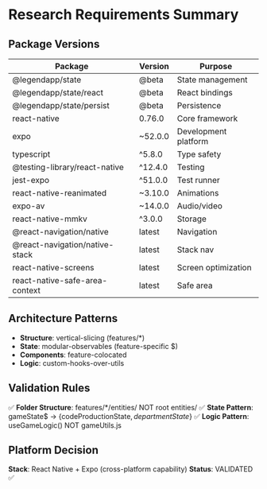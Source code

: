 # Research Requirements Summary

## Package Versions
| Package | Version | Purpose |
|---------|---------|---------|
| @legendapp/state | @beta | State management |
| @legendapp/state/react | @beta | React bindings |
| @legendapp/state/persist | @beta | Persistence |
| react-native | 0.76.0 | Core framework |
| expo | ~52.0.0 | Development platform |
| typescript | ^5.8.0 | Type safety |
| @testing-library/react-native | ^12.4.0 | Testing |
| jest-expo | ^51.0.0 | Test runner |
| react-native-reanimated | ~3.10.0 | Animations |
| expo-av | ~14.0.0 | Audio/video |
| react-native-mmkv | ^3.0.0 | Storage |
| @react-navigation/native | latest | Navigation |
| @react-navigation/native-stack | latest | Stack nav |
| react-native-screens | latest | Screen optimization |
| react-native-safe-area-context | latest | Safe area |

## Architecture Patterns
- **Structure**: vertical-slicing (features/*)
- **State**: modular-observables (feature-specific $)
- **Components**: feature-colocated
- **Logic**: custom-hooks-over-utils

## Validation Rules
✅ **Folder Structure**: features/*/entities/ NOT root entities/
✅ **State Pattern**: gameState$ → {codeProductionState$, departmentState$}
✅ **Logic Pattern**: useGameLogic() NOT gameUtils.js

## Platform Decision
**Stack**: React Native + Expo (cross-platform capability)
**Status**: VALIDATED ✅